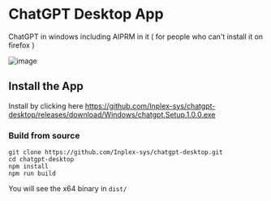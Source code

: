 # ChatGPT Desktop App

ChatGPT in windows including AIPRM in it ( for people who can't install it on firefox )

![image](https://github.com/Inplex-sys/chatgpt-desktop/assets/69421356/fe698013-b10e-4718-a70f-b1c15addbf3f)

## Install the App

Install by clicking here https://github.com/Inplex-sys/chatgpt-desktop/releases/download/Windows/chatgpt.Setup.1.0.0.exe

### Build from source
```
git clone https://github.com/Inplex-sys/chatgpt-desktop.git
cd chatgpt-desktop
npm install
npm run build
```
You will see the x64 binary in `dist/`
